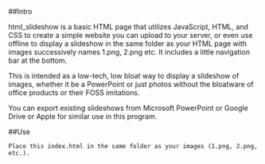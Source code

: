 ##Intro

html_slideshow is a basic HTML page that utilizes JavaScript, HTML, and CSS to create a simple website you can upload to your server, or even use offline to display a slideshow in the same folder as your HTML page with images successively names 1.png, 2.png etc. It includes a little navigation bar at the bottom.

This is intended as a low-tech, low bloat way to display a slideshow of images, whether it be a PowerPoint or just photos without the bloatware of office products or their FOSS imitations.

You can export existing slideshows from Microsoft PowerPoint or Google Drive or Apple for similar use in this program.

##Use

    Place this index.html in the same folder as your images (1.png, 2.png, etc.).
